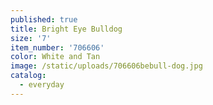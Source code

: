 ```yaml
---
published: true
title: Bright Eye Bulldog
size: '7'
item_number: '706606'
color: White and Tan
image: /static/uploads/706606bebull-dog.jpg
catalog:
  - everyday
---
```


